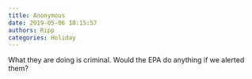 ```yaml
---
title: Anonymous
date: 2019-05-06 18:15:57
authors: Ripp
categories: Holiday
---
```


 What they are doing is criminal.   Would the EPA do anything if we alerted them?